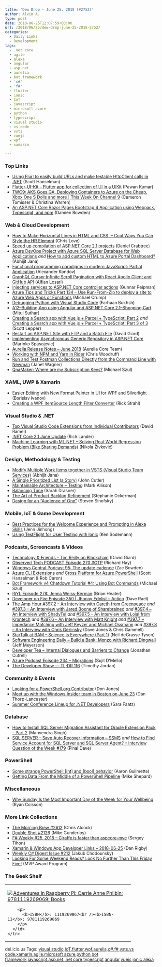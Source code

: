 ```yaml
---
title: 'Dew Drop – June 25, 2018 (#2752)'
author: Alvin A.
type: post
date: 2018-06-25T12:07:59+00:00
url: /2018/06/25/dew-drop-june-25-2018-2752/
categories:
  - Daily Links
  - Development
tags:
  - .net core
  - agile
  - alexa
  - angular
  - asp.net
  - aurelia
  - bot framework
  - 'c#'
  - 'f#'
  - flutter
  - ionic
  - IoT
  - javascript
  - microsoft azure
  - python
  - typescript
  - visual studio
  - vs code
  - vsts
  - vuejs
  - wpf
  - xamarin

---
```

### <a name="top"></a>Top Links

  * <a href="http://feeds.hanselman.com/~/554305488/0/scotthanselman~Using-Flurl-to-easily-build-URLs-and-make-testable-HttpClient-calls-in-NET.aspx" target="_blank">Using Flurl to easily build URLs and make testable HttpClient calls in .NET</a> (Scott Hanselman)
  * <a href="https://github.com/iampawan/Flutter-UI-Kit" target="_blank">Flutter-UI-Kit &#8211; Flutter app for collection of UI in a UIKit</a> (Pawan Kumar)
  * <a href="https://channel9.msdn.com/Shows/This+Week+On+Channel+9/TWC9-AKS-Goes-GA-Deploying-Containers-to-Azure-on-the-Cheap-Xbox-One-S-Dolls-and-more?WT.mc_id=DX_MVP4025064" target="_blank">TWC9: AKS Goes GA, Deploying Containers to Azure on the Cheap, Xbox One S Dolls and more | This Week On Channel 9</a> (Cameron Tomisser & Christina Warren)
  * <a href="https://damienbod.com/2018/06/23/an-asp-net-core-razor-pages-bootstrap-4-application-using-webpack-typescript-and-npm/" target="_blank">An ASP.NET Core Razor Pages Bootstrap 4 Application using Webpack, Typescript, and npm</a> (Damien Bowden)



### <a name="web"></a>Web & Cloud Development

  * <a href="https://love2dev.com/blog/html-horizontal-line" target="_blank">How to Make Horizontal Lines in HTML and CSS ‍ &#8211; Cool Ways You Can Style the HR Element</a> (Chris Love)
  * <a href="https://www.danielcrabtree.com/blog/444/speed-up-compilation-of-asp-net-core-2-1-projects" target="_blank">Speed up compilation of ASP.NET Core 2.1 projects</a> (Daniel Crabtree)
  * <a href="https://dailydotnettips.com/azure-devops-project-with-azure-sql-server-database-for-web-applications/" target="_blank">Azure DevOps Project with Azure SQL Server Database for Web Applications</a> _and_ <a href="https://dailydotnettips.com/add-custom-html-to-azure-portal-dashboard/" target="_blank">How to add custom HTML to Azure Portal Dashboard?</a> (Abhijit Jana)
  * <a href="https://hackernoon.com/functional-programming-paradigms-in-modern-javascript-partial-application-fbd6c9c93a0d?source=rss----3a8144eabfe3---4" target="_blank">Functional programming paradigms in modern JavaScript: Partial Application</a> (Alexander Kondov)
  * <a href="https://medium.com/@alfianlosari/graphql-cursor-infinite-scroll-pagination-with-react-apollo-client-and-github-api-fafbc510b667?source=rss-192bb381a5de------2" target="_blank">GraphQL Cursor Infinite Scroll Pagination with React Apollo Client and GitHub API</a> (Alfian Losari)
  * <a href="https://gunnarpeipman.com/aspnet/controller-action-injection/" target="_blank">Injecting services to ASP.NET Core controller actions</a> (Gunnar Peipman)
  * <a href="https://www.michaelcrump.net/azure-tips-and-tricks134/" target="_blank">Azure Tips and Tricks Part 134 &#8211; Use Run-From-Zip to deploy a site to Azure Web Apps or Functions</a> (Michael Crump)
  * <a href="https://farhaanbukhsh.wordpress.com/2018/06/24/debugging-python-with-visual-studio-code/" target="_blank">Debugging Python with Visual Studio Code</a> (Farhaan Bukhsh)
  * <a href="http://mscodingblog.blogspot.com/2018/06/a12building-app-using-angular-and.html" target="_blank">A12–Building App using Angular and ASP.NET Core 2.1–Shopping Cart</a> (Mitul Suthar)
  * <a href="https://dev.to/scottlepp/creating-a-search-app-with-vuejs--parcel--typescript-part-2-2ega" target="_blank">Creating a Search app with Vue.js + Parcel + TypeScript: Part 2</a> _and_ <a href="https://dev.to/scottlepp/creating-a-search-app-with-vuejs--parcel--typescript-part-3-of-3-1j5f" target="_blank">Creating a Search app with Vue.js + Parcel + TypeScript: Part 3 of 3</a> (Scott Lepper)
  * <a href="http://davidgiard.com/2018/06/22/RestartAnASPNETSiteWithFTPAndABatchFile.aspx" target="_blank">Restart an ASP.NET Site with FTP and a Batch File</a> (David Giard)
  * <a href="https://code-maze.com/async-generic-repository-pattern/" target="_blank">Implementing Asynchronous Generic Repository in ASP.NET Core</a> (Marinko Spasojevic)
  * <a href="http://aurelia.io/blog/2018/06/24/aurelia-release-notes-june-2018" target="_blank">Aurelia Release Notes &#8211; June 2018</a> (Aurelia Core Team)
  * <a href="https://blog.jetbrains.com/dotnet/2018/06/22/working-npm-yarn-rider/" target="_blank">Working with NPM and Yarn in Rider</a> (Chris Woodruff)
  * <a href="http://feedproxy.google.com/~r/ProgrammableWeb/~3/ZwE7qCfXRmo/22" target="_blank">Run and Test Postman Collections Directly from the Command Line with Newman</a> (Janet Wagner)
  * <a href="https://codepunk.io/qnamaker-where-are-my-subscription-keys/" target="_blank">QnaMaker: Where are my Subscription Keys?</a> (Michael Szul)



### <a name="silverlight"></a>XAML, UWP & Xamarin

  * <a href="https://www.telerik.com/blogs/easier-editing-new-format-painter-ui-for-wpf-and-silverlight" target="_blank">Easier Editing with New Format Painter in UI for WPF and Silverlight</a> (Borislav Ivanov)
  * <a href="http://feedproxy.google.com/~r/RickStrahl/~3/EsaccpOujJs/Creating-a-WPF-ItemSource-Length-Filter-Converter" target="_blank">Creating a WPF ItemSource Length Filter Converter</a> (Rick Strahl)



### <a name="dotnet"></a>Visual Studio & .NET

  * <a href="https://visualstudiomagazine.com/articles/2018/06/22/vs-code-extensions.aspx" target="_blank">Top Visual Studio Code Extensions from Individual Contributors</a> (David Ramel)
  * <a href="https://blogs.msdn.microsoft.com/dotnet/2018/06/22/net-core-2-1-june-update/" target="_blank">.NET Core 2.1 June Update</a> (Rich Lander)
  * <a href="https://rubikscode.net/2018/06/25/machine-learning-with-ml-net-solving-real-world-regression-problem-bike-sharing-demands/" target="_blank">Machine Learning with ML.NET – Solving Real-World Regression Problem (Bike Sharing Demands)</a> (Nikola Živković)



### <a name="design"></a>Design, Methodology & Testing

  * <a href="https://dailydotnettips.com/modify-multiple-work-items-together-in-vsts-visual-studio-team-services/" target="_blank">Modify Multiple Work Items together in VSTS (Visual Studio Team Services)</a> (Abhijit Jana)
  * <a href="https://medium.com/@johnpcutler/a-single-prioritized-list-a-story-a3e6590c52bc?source=rss-4c3f4fe11e6b------2" target="_blank">A Single Prioritized List (a Story)</a> (John Cutler)
  * <a href="http://feedproxy.google.com/~r/StylingAndroid/~3/2f_-sBHp_QY/" target="_blank">Maintainable Architecture – Testing</a> (Mark Allison)
  * <a href="https://css-tricks.com/balancing-time/" target="_blank">Balancing Time</a> (Sarah Drasner)
  * <a href="https://dzone.com/articles/the-art-of-product-backlog-refinement?utm_medium=feed&utm_source=feedpress.me&utm_campaign=Feed%3A+dzone%2Fagile" target="_blank">The Art of Product Backlog Refinement</a> (Stephanie Ockerman)
  * <a href="https://medium.learningbyshipping.com/audience-of-one-107baddbe38f?source=rss----c7cd1239c0de---4" target="_blank">Design for an &#8220;Audience of One&#8221;</a> (Steven Sinofsky)



### <a name="mobile"></a>Mobile, IoT & Game Development

  * <a href="https://developer.amazon.com:443/blogs/alexa/post/cdbde294-8e41-4147-926f-56cdc2a69631/best-practices-for-the-welcome-experience-and-prompting-in-alexa-skills" target="_blank">Best Practices for the Welcome Experience and Prompting in Alexa Skills</a> (Jenn Jinhong)
  * <a href="https://blog.ionicframework.com/using-testflight-for-user-testing-with-ionic/" target="_blank">Using TestFlight for User Testing with Ionic</a> (Ken Sodemann)



### <a name="podcasts"></a>Podcasts, Screencasts & Videos

  * <a href="http://DavidGiard.com/2018/06/25/TimReillyOnBlockchain.aspx" target="_blank">Technology & Friends &#8211; Tim Reilly on Blockchain</a> (David Giard)
  * <a href="https://www.windowsobserver.com/2018/06/24/observed-tech-podcast-episode-270-otp/" target="_blank">Observed Tech PODCAST Episode 270 #OTP</a> (Richard Hay)
  * <a href="http://feedproxy.google.com/~r/wmexperts/~3/g0yz7cxQJ28/windows-central-podcast-95" target="_blank">Windows Central Podcast 95: The update cadence</a> (Zac Bowden)
  * <a href="https://channel9.msdn.com/Shows/Azure-Friday/Azure-CLI-Extensions?WT.mc_id=DX_MVP4025064" target="_blank">Azure CLI Extensions</a> _and_ <a href="https://channel9.msdn.com/Shows/Azure-Friday/Cross-Platform-for-Azure-PowerShell?WT.mc_id=DX_MVP4025064" target="_blank">Cross Platform for Azure PowerShell</a> (Scott Hanselman & Rob Caron)
  * <a href="http://www.youtube.com/watch?v=4lhOVihaaxA" target="_blank">Bot Framework v4 Chatdown Tutorial #4: Using Bot Commands</a> (Michael Szul)
  * <a href="https://riyl.podbean.com/e/episode-278-jenna-weiss-berman/" target="_blank">RiYL Episode 278: Jenna Weiss-Berman</a> (Brian Heater)
  * <a href="http://developeronfire.com/podcast/episode-350-jhonny-edelist-action" target="_blank">Developer on Fire Episode 350 | Jhonny Edelist &#8211; Action</a> (Dave Rael)
  * <a href="http://feedproxy.google.com/~r/TheAmpHour/~3/PHYVH6JpBWI/" target="_blank">The Amp Hour #397.2 – An Interview with Gareth from Greenpeace</a> _and_ <a href="http://feedproxy.google.com/~r/TheAmpHour/~3/LLAWyLb48zY/" target="_blank">#397.3 – An Interview with Jared Boone of Sharebrained</a> _and_ <a href="http://feedproxy.google.com/~r/TheAmpHour/~3/1x0zmZ95OtM/" target="_blank">#397.4 – An Interview with ShadyTel</a> _and_ <a href="http://feedproxy.google.com/~r/TheAmpHour/~3/-KqV5KR_k_g/" target="_blank">#397.5 – An Interview with Loial from Krontech</a> _and_ <a href="http://feedproxy.google.com/~r/TheAmpHour/~3/dBf-2mLVo8E/" target="_blank">#397.6 – An Interview with Matt Knight</a> _and_ <a href="http://feedproxy.google.com/~r/TheAmpHour/~3/nzlPCrEdakA/" target="_blank">#397.7 – Impedance Matching with Jeff Keyzer and Michael Ossmann</a> _and_ <a href="http://feedproxy.google.com/~r/TheAmpHour/~3/_lkQxHfGIto/" target="_blank">#397.8 – An Interview with Chris Gerlinsky</a> (Dave Jones & Chris Gammell)
  * <a href="https://soundcloud.com/startalk/startalk-at-bam-science-is-everywhere-part-1" target="_blank">StarTalk at BAM – Science is Everywhere (Part 1)</a> (Neil deGrasse Tyson)
  * <a href="https://softwareengineeringdaily.com/2018/06/25/build-a-bank-monzo-with-richard-dingwall/" target="_blank">Software Engineering Daily &#8211; Build a Bank: Monzo with Richard Dingwall</a> (Jeff Meyerson)
  * <a href="http://developertea.simplecast.fm/22d4d89a" target="_blank">Developer Tea &#8211; Internal Dialogues and Barriers to Change</a> (Jonathan Cutrell)
  * <a href="http://azpodcast.azurewebsites.net/post/Episode-234-Migrations" target="_blank">Azure Podcast Episode 234 &#8211; Migrations</a> (Sujit D&#8217;Mello)
  * <a href="https://medium.com/google-developers/the-developer-show-tl-dr-116-d74a4978a76b?source=rss----2e5ce7f173a5---4" target="_blank">The Developer Show — TL;DR 116</a> (Timothy Jordan)



### <a name="events"></a>Community & Events

  * <a href="https://powershell.org/2018/06/22/looking-for-a-powershell-org-contributor/" target="_blank">Looking for a PowerShell.org Contributor</a> (Don Jones)
  * <a href="http://feedproxy.google.com/~r/wmexperts/~3/8Kfi-SwpwNc/meet-windows-insider-team-boston-june-23" target="_blank">Meet up with the Windows Insider team in Boston on June 23</a> (Dan Thorp-Lancaster)
  * <a href="https://www.telerik.com/blogs/summer-conference-lineup-for-dotnet-developers" target="_blank">Summer Conference Lineup for .NET Developers</a> (Sara Faatz)



### <a name="sql"></a>Database

  * <a href="http://feedproxy.google.com/~r/MSSQLTips-LatestSqlServerTips/~3/R7su_VVV26s/tip.asp" target="_blank">How to Install SQL Server Migration Assistant for Oracle Extension Pack &#8211; Part 2</a> (Manvendra Singh)
  * <a href="https://blog.sqlauthority.com/2018/06/23/sql-server-save-auto-recover-information-ssms/" target="_blank">SQL SERVER – Save Auto Recover Information – SSMS</a> _and_ <a href="https://blog.sqlauthority.com/2018/06/24/how-to-find-service-account-for-sql-server-and-sql-server-agent-interview-question-of-the-week-179/" target="_blank">How to Find Service Account for SQL Server and SQL Server Agent? – Interview Question of the Week #179</a> (Pinal Dave)



### <a name="ps"></a>PowerShell

  * <a href="https://blogs.technet.microsoft.com/undocumentedfeatures/2018/06/22/some-strange-powershell-int-and-bool-behavior/" target="_blank">Some strange PowerShell [int] and [bool] behavior</a> (Aaron Guilmette)
  * <a href="https://powershellstation.com/2018/06/24/getting-data-from-the-middle-of-a-powershell-pipeline/" target="_blank">Getting Data From the Middle of a PowerShell Pipeline</a> (Mike Shepard)



### <a name="misc"></a>Miscellaneous

  * <a href="https://www.entrepreneur.com/article/314269" target="_blank">Why Sunday Is the Most Important Day of the Week for Your Wellbeing</a> (Ryan Coisson)



### <a name="links"></a>More Link Collections

  * <a href="http://feedproxy.google.com/~r/ReflectivePerspective/~3/d9N4LJZMp5I/" target="_blank">The Morning Brew #2612</a> (Chris Alcock)
  * <a href="https://afreshcup.com/home/2018/06/25/double-shot-2126.html" target="_blank">Double Shot #2126</a> (Mike Gunderloy)
  * <a href="https://sergeytihon.com/2018/06/22/f-weekly-25-2018-giraffe-is-faster-than-aspcore-mvc/" target="_blank">F# Weekly #25, 2018 – Giraffe is faster than aspcore-mvc</a> (Sergey Tihon)
  * <a href="https://links.danrigby.com/2018/06/app-developer-links-2018-06-25/" target="_blank">Xamarin & Windows App Developer Links &#8211; 2018-06-25</a> (Dan Rigby)
  * <a href="http://feedproxy.google.com/~r/digest-csharp/~3/JHV9m7yTBdw/212" target="_blank">Weekly C# Digest Issue #212</a> (Jakub Chodounsky)
  * <a href="https://blogs.msdn.microsoft.com/mvpawardprogram/2018/06/22/friday-five-june-22/" target="_blank">Looking For Some Weekend Reads? Look No Further Than This Friday Five!</a> (MVP Award Program)



### <a name="shelf"></a>The Geek Shelf

<div class="wlWriterEditableSmartContent" id="scid:7dc1bd33-94bd-46fd-a20b-0131235bcd47:1fffe405-8bf3-404b-9058-a04b6a86ab5b" style="margin: 0px; padding: 0px; float: none; display: inline;">
  <table cellspacing="0" cellpadding="2" width="400" border="0" unselectable="on">
    <tr>
      <td valign="top" width="400">
        <p>
          <a title="Adventures in Raspberry Pi: Carrie Anne Philbin: 9781119269069: Books" href="https://www.amazon.com/exec/obidos/ASIN/1119269067/amavin-20"><img data-recalc-dims="1" decoding="async" src="https://i0.wp.com/images-na.ssl-images-amazon.com/images/I/51xRxGCkBuL._AC_US218_.jpg?w=660&#038;ssl=1" border="0" align="left" style="float:left" />Adventures in Raspberry Pi: Carrie Anne Philbin: 9781119269069: Books</a>
        </p>
        
        <p>
          <b>ISBN</b>: 1119269067<br /><b>ISBN-13</b>: 9781119269069
        </p>
      </td>
    </tr>
  </table>
</div>



<div class="wlWriterEditableSmartContent" id="scid:77ECF5F8-D252-44F5-B4EB-D463C5396A79:ec05c9d2-63c1-47e7-88fa-076c68f9a4d6" style="margin: 0px; padding: 0px; float: none; display: inline;">
  del.icio.us Tags: <a href="http://del.icio.us/popular/visual+studio" rel="tag">visual studio</a>,<a href="http://del.icio.us/popular/IoT" rel="tag">IoT</a>,<a href="http://del.icio.us/popular/flutter" rel="tag">flutter</a>,<a href="http://del.icio.us/popular/wpf" rel="tag">wpf</a>,<a href="http://del.icio.us/popular/aurelia" rel="tag">aurelia</a>,<a href="http://del.icio.us/popular/c%23" rel="tag">c#</a>,<a href="http://del.icio.us/popular/f%23" rel="tag">f#</a>,<a href="http://del.icio.us/popular/vsts" rel="tag">vsts</a>,<a href="http://del.icio.us/popular/vs+code" rel="tag">vs code</a>,<a href="http://del.icio.us/popular/xamarin" rel="tag">xamarin</a>,<a href="http://del.icio.us/popular/agile" rel="tag">agile</a>,<a href="http://del.icio.us/popular/microsoft+azure" rel="tag">microsoft azure</a>,<a href="http://del.icio.us/popular/python" rel="tag">python</a>,<a href="http://del.icio.us/popular/bot+framework" rel="tag">bot framework</a>,<a href="http://del.icio.us/popular/javascript" rel="tag">javascript</a>,<a href="http://del.icio.us/popular/asp.net" rel="tag">asp.net</a>,<a href="http://del.icio.us/popular/.net+core" rel="tag">.net core</a>,<a href="http://del.icio.us/popular/typescript" rel="tag">typescript</a>,<a href="http://del.icio.us/popular/angular" rel="tag">angular</a>,<a href="http://del.icio.us/popular/vuejs" rel="tag">vuejs</a>,<a href="http://del.icio.us/popular/ionic" rel="tag">ionic</a>,<a href="http://del.icio.us/popular/alexa" rel="tag">alexa</a>
</div>
